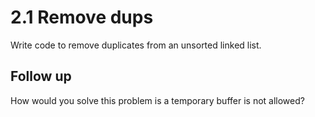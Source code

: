 # 2.1 Remove dups
Write code to remove duplicates from an unsorted linked list. 

## Follow up
How would you solve this problem is a temporary buffer is not allowed?

